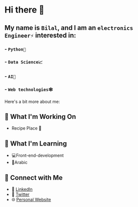 # Hi there 👋

## My name is `Bilal`, and I am an `electronics Engineer⚡` interested in:

### - `Python🐍`
### - `Data Science📈`
### - `AI🤖`
### - `Web technologies🕸️`

Here's a bit more about me:

## 🚀 What I'm Working On
- Recipe Place 🍔

## 🌱 What I'm Learning
- 💻Front-end-development
- 📖Arabic


## 🔗 Connect with Me
- 💼 [LinkedIn](https://www.linkedin.com/in/engineer-bilal-channa/)
- 💬 [Twitter](https://twitter.com/bilal0040)
- 🌐 [Personal Website](https://developer-bilal-portfolio.netlify.app/)


<!-- ### 🛠️ Skills and Tools
- Programming Languages: Python, JavaScript
- Data Science Tools: Pandas, NumPy, Scikit-learn, TensorFlow
-->


<!--
**Developer-Bilal/Developer-Bilal** is a ✨ _special_ ✨ repository because its `README.md` (this file) appears on your GitHub profile.

Here are some ideas to get you started:

- 🔭 I’m currently working on ...
- 🌱 I’m currently learning ...
- 👯 I’m looking to collaborate on ...
- 🤔 I’m looking for help with ...
- 💬 Ask me about ...
- 📫 How to reach me: ...
- 😄 Pronouns: ...
- ⚡ Fun fact: ...
-->
